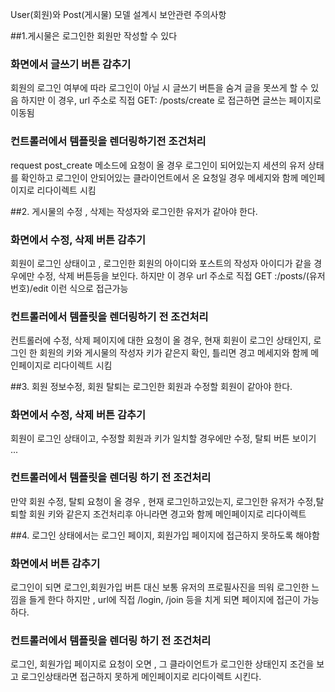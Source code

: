 
User(회원)와 Post(게시물) 모델 설계시 보안관련 주의사항

##1.게시물은 로그인한 회원만 작성할 수 있다
### 화면에서 글쓰기 버튼 감추기
회원의 로그인 여부에 따라 로그인이 아닐 시 글쓰기 버튼을 숨겨 글을 못쓰게 할 수 있음
하지만 이 경우, url 주소로 직접 GET: /posts/create 로 접근하면 글쓰는 페이지로 이동됨
### 컨트롤러에서 템플릿을 렌더링하기전 조건처리 
 request post_create 메소드에 요청이 올 경우
로그인이 되어있는지 세션의 유저 상태를 확인하고 로그인이 안되어있는 클라이언트에서 온 요청일 경우 메세지와 함께 메인페이지로 리다이렉트 시킴

##2. 게시물의 수정 , 삭제는 작성자와 로그인한 유저가 같아야 한다.
### 화면에서 수정, 삭제 버튼 감추기
회원이 로그인 상태이고 , 로그인한 회원의 아이디와 포스트의 작성자 아이디가 같을 경우에만
수정, 삭제 버튼등을 보인다. 하지만 이 경우 url 주소로 직접 GET :/posts/(유저번호)/edit 이런 식으로 접근가능
### 컨트롤러에서 템플릿을 렌더링하기 전 조건처리
컨트롤러에 수정, 삭제 페이지에 대한 요청이 올 경우, 현재 회원이 로그인 상태인지, 로그인 한 회원의 키와 게시물의 작성자 키가 같은지 확인, 틀리면 경고 메세지와 함께 메인페이지로 리다이렉트 시킴

##3. 회원 정보수정, 회원 탈퇴는 로그인한 회원과 수정할 회원이 같아야 한다.
### 화면에서 수정, 삭제 버튼 감추기
회원이 로그인 상태이고, 수정할 회원과 키가 일치할 경우에만 수정, 탈퇴 버튼 보이기
...
### 컨트롤러에서 템플릿을 렌더링 하기 전 조건처리
만약 회원 수정, 탈퇴 요청이 올 경우 , 현재 로그인하고있는지, 로그인한 유저가 수정,탈퇴할 회원 키와 같은지 조건처리후 아니라면 경고와 함께 메인페이지로 리다이렉트

##4. 로그인 상태에서는 로그인 페이지, 회원가입 페이지에 접근하지 못하도록 해야함
### 화면에서 버튼 감추기
로그인이 되면 로그인,회원가입 버튼 대신 보통 유저의 프로필사진을 띄워 로그인한 느낌을 들게 한다
하지만 , url에 직접 /login, /join 등을 치게 되면 페이지에 접근이 가능하다. 
### 컨트롤러에서 템플릿을 렌더링 하기 전 조건처리
로그인, 회원가입 페이지로 요청이 오면 , 그 클라이언트가 로그인한 상태인지 조건을 보고 로그인상태라면 접근하지 못하게 메인페이지로 리다이렉트 시킨다.
